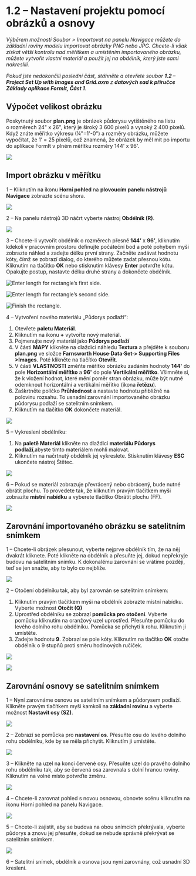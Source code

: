 # 1.2 – Nastavení projektu pomocí obrázků a osnovy

_Výběrem možnosti Soubor > Importovat na panelu Navigace můžete do základní roviny modelu importovat obrázky PNG nebo JPG. Chcete-li však získat větší kontrolu nad měřítkem a umístěním importovaného obrázku, můžete vytvořit vlastní materiál a použít jej na obdélník, který jste sami nakreslili._

_Pokud jste nedokončili poslední část, stáhněte a otevřete soubor_ _**1.2 – Project Set Up with Images and Grid.axm**_ _z_ _**datových sad k příručce Základy aplikace FormIt, Část 1**._

## **Výpočet velikost obrázku**

Poskytnutý soubor **plan.png** je obrázek půdorysu vytištěného na listu o rozměrech 24" x 26", který je široký 3 600 pixelů a vysoký 2 400 pixelů. Když znáte měřítko výkresu (¼"=1'-0") a rozměry obrázku, můžete vypočítat, že 1’ = 25 pixelů, což znamená, že obrázek by měl mít po importu do aplikace FormIt v plném měřítku rozměry 144' x 96'.

![](<../../.gitbook/assets/0 (1) (2).png>)

## **Import obrázku v měřítku**

1 – Kliknutím na ikonu **Horní pohled** na **plovoucím panelu nástrojů Navigace** zobrazte scénu shora.

![](<../../.gitbook/assets/1 (1).png>)

2 – Na panelu nástrojů 3D náčrt vyberte nástroj **Obdélník (R)**.

![](<../../.gitbook/assets/2 (1).png>)

3 – Chcete-li vytvořit obdélník o rozměrech přesně **144’** x **96’**, kliknutím kdekoli v pracovním prostoru definujte počáteční bod a poté pohybem myši zobrazte náhled a zadejte délku první strany. Začněte zadávat hodnotu kóty, čímž se zobrazí dialog, do kterého můžete zadat přesnou kótu. Kliknutím na tlačítko **OK** nebo stisknutím klávesy **Enter** potvrďte kótu. Opakujte postup, nastavte délku druhé strany a dokončete obdélník.

![Enter length for rectangle’s first side.](<../../.gitbook/assets/3 (1).png>)

![Enter length for rectangle’s second side.](<../../.gitbook/assets/4 (1).png>)

![Finish the rectangle.](<../../.gitbook/assets/5 (1).png>)

4 – Vytvoření nového materiálu „Půdorys podlaží“:

1. Otevřete **paletu Materiál**.
2. Kliknutím na ikonu **+** vytvořte nový materiál.
3. Pojmenujte nový materiál jako **Půdorys podlaží**
4. V části **MAPY** klikněte na dlaždici náhledu **Textura** a přejděte k souboru **plan.png** ve složce **Farnsworth House·Data·Set·> Supporting Files >Images**. Poté klikněte na tlačítko **Otevřít**.
5. V části **VLASTNOSTI** změňte měřítko obrázku zadáním hodnoty **144'** do pole **Horizontální měřítko** a **96'** do pole **Vertikální měřítko**. Všimněte si, že k vložení hodnot, které mění poměr stran obrázku, může být nutné odemknout horizontální a vertikální měřítko (ikona **řetězu**).
6. Zaškrtněte políčko **Průhlednost** a nastavte hodnotu přibližně na polovinu rozsahu. To usnadní zarovnání importovaného obrázku půdorysu podlaží se satelitním snímkem.
7. Kliknutím na tlačítko **OK** dokončete materiál.

![](../../.gitbook/assets/create-1.png)

5 – Vykreslení obdélníku:

1. Na **paletě Materiál** klikněte na dlaždici **materiálu Půdorys podlaží**,abyste tímto materiálem mohli malovat.
2. Kliknutím na načrtnutý obdélník jej vykreslete. Stisknutím klávesy **ESC** ukončete nástroj Štětec.

![](../../.gitbook/assets/7.jpeg)

6 – Pokud se materiál zobrazuje převrácený nebo obrácený, bude nutné obrátit plochu. To provedete tak, že kliknutím pravým tlačítkem myši zobrazíte **místní nabídku** a vyberete tlačítko Obrátit plochu (FF).

![](../../.gitbook/assets/8.png)

## **Zarovnání importovaného obrázku se satelitním snímkem**

1 – Chcete-li obrázek přesunout, vyberte nejprve obdélník tím, že na něj dvakrát kliknete. Poté klikněte na obdélník a přesuňte jej, dokud nepřekryje budovu na satelitním snímku. K dokonalému zarovnání se vrátíme později, teď se jen snažte, aby to bylo co nejblíže.

![](../../.gitbook/assets/9.png)

2 – Otočení obdélníku tak, aby byl zarovnán se satelitním snímkem:

1. Kliknutím pravým tlačítkem myši na obdélník zobrazte místní nabídku. Vyberte možnost **Otočit (Q)**
2. Uprostřed obdélníku se zobrazí **pomůcka pro otočení**. Vyberte pomůcku kliknutím na oranžový uzel uprostřed. Přesuňte pomůcku do levého dolního rohu obdélníku. Pomůcka se přichytí k rohu. Kliknutím ji umístěte.
3. Zadejte hodnotu **9**. Zobrazí se pole kóty. Kliknutím na tlačítko **OK** otočte obdélník o 9 stupňů proti směru hodinových ručiček.

![](../../.gitbook/assets/10.png)

![](../../.gitbook/assets/11.png)

## **Zarovnání osnovy se satelitním snímkem**

1 – Nyní zarovnáme osnovu se satelitním snímkem a půdorysem podlaží. Klikněte pravým tlačítkem myši kamkoli na **základní rovinu** a vyberte možnost **Nastavit osy (SZ)**.

![](../../.gitbook/assets/12.png)

2 – Zobrazí se pomůcka pro **nastavení os**. Přesuňte osu do levého dolního rohu obdélníku, kde by se měla přichytit. Kliknutím ji umístěte.

![](../../.gitbook/assets/13.png)

3 – Klikněte na uzel na konci červené osy. Přesuňte uzel do pravého dolního rohu obdélníku tak, aby se červená osa zarovnala s dolní hranou roviny. Kliknutím na volné místo potvrďte změnu.

![](../../.gitbook/assets/14.png)

4 – Chcete-li zarovnat pohled s novou osnovou, obnovte scénu kliknutím na ikonu Horní pohled na panelu Navigace.

![](../../.gitbook/assets/15.png)

5 – Chcete-li zajistit, aby se budova na obou snímcích překrývala, vyberte půdorys a znovu jej přesuňte, dokud se nebude správně překrývat se satelitním snímkem.

![](../../.gitbook/assets/16.png)

6 – Satelitní snímek, obdélník a osnova jsou nyní zarovnány, což usnadní 3D kreslení.
